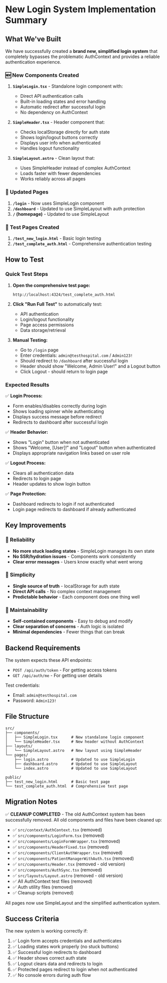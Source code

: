 # New Login System Implementation Summary

## What We've Built

We have successfully created a **brand new, simplified login system** that completely bypasses the problematic AuthContext and provides a reliable authentication experience.

### 🆕 New Components Created

1. **`SimpleLogin.tsx`** - Standalone login component with:
   - Direct API authentication calls
   - Built-in loading states and error handling
   - Automatic redirect after successful login
   - No dependency on AuthContext

2. **`SimpleHeader.tsx`** - Header component that:
   - Checks localStorage directly for auth state
   - Shows login/logout buttons correctly
   - Displays user info when authenticated
   - Handles logout functionality

3. **`SimpleLayout.astro`** - Clean layout that:
   - Uses SimpleHeader instead of complex AuthContext
   - Loads faster with fewer dependencies
   - Works reliably across all pages

### 🔧 Updated Pages

1. **`/login`** - Now uses SimpleLogin component
2. **`/dashboard`** - Updated to use SimpleLayout with auth protection
3. **`/` (homepage)** - Updated to use SimpleLayout

### 🧪 Test Pages Created

1. **`/test_new_login.html`** - Basic login testing
2. **`/test_complete_auth.html`** - Comprehensive authentication testing

## How to Test

### Quick Test Steps

1. **Open the comprehensive test page:**
   ```
   http://localhost:4324/test_complete_auth.html
   ```

2. **Click "Run Full Test"** to automatically test:
   - API authentication
   - Login/logout functionality
   - Page access permissions
   - Data storage/retrieval

3. **Manual Testing:**
   - Go to `/login` page
   - Enter credentials: `admin@testhospital.com` / `Admin123!`
   - Should redirect to `/dashboard` after successful login
   - Header should show "Welcome, Admin User!" and a Logout button
   - Click Logout - should return to login page

### Expected Results

✅ **Login Process:**
- Form enables/disables correctly during login
- Shows loading spinner while authenticating
- Displays success message before redirect
- Redirects to dashboard after successful login

✅ **Header Behavior:**
- Shows "Login" button when not authenticated
- Shows "Welcome, [User]!" and "Logout" button when authenticated
- Displays appropriate navigation links based on user role

✅ **Logout Process:**
- Clears all authentication data
- Redirects to login page
- Header updates to show login button

✅ **Page Protection:**
- Dashboard redirects to login if not authenticated
- Login page redirects to dashboard if already authenticated

## Key Improvements

### 🚀 Reliability
- **No more stuck loading states** - SimpleLogin manages its own state
- **No SSR/hydration issues** - Components work consistently
- **Clear error messages** - Users know exactly what went wrong

### 🎯 Simplicity
- **Single source of truth** - localStorage for auth state
- **Direct API calls** - No complex context management
- **Predictable behavior** - Each component does one thing well

### 🔧 Maintainability
- **Self-contained components** - Easy to debug and modify
- **Clear separation of concerns** - Auth logic is isolated
- **Minimal dependencies** - Fewer things that can break

## Backend Requirements

The system expects these API endpoints:
- `POST /api/auth/token` - For getting access tokens
- `GET /api/auth/me` - For getting user details

Test credentials:
- Email: `admin@testhospital.com`
- Password: `Admin123!`

## File Structure

```
src/
├── components/
│   ├── SimpleLogin.tsx      # New standalone login component
│   └── SimpleHeader.tsx     # New header without AuthContext
├── layouts/
│   └── SimpleLayout.astro   # New layout using SimpleHeader
└── pages/
    ├── login.astro          # Updated to use SimpleLogin
    ├── dashboard.astro      # Updated to use SimpleLayout
    └── index.astro          # Updated to use SimpleLayout

public/
├── test_new_login.html      # Basic test page
└── test_complete_auth.html  # Comprehensive test page
```

## Migration Notes

✅ **CLEANUP COMPLETED** - The old AuthContext system has been successfully removed. All old components and files have been cleaned up:

- ✅ `src/context/AuthContext.tsx` (removed)
- ✅ `src/components/LoginForm.tsx` (removed)
- ✅ `src/components/LoginFormWrapper.tsx` (removed)
- ✅ `src/components/HeaderFixed.tsx` (removed)
- ✅ `src/components/ClientAuthWrapper.tsx` (removed)
- ✅ `src/components/PatientManagerWithAuth.tsx` (removed)
- ✅ `src/components/Header.tsx` (removed - old version)
- ✅ `src/components/AuthSync.tsx` (removed)
- ✅ `src/layouts/Layout.astro` (removed - old version)
- ✅ All AuthContext test files (removed)
- ✅ Auth utility files (removed)
- ✅ Cleanup scripts (removed)

All pages now use SimpleLayout and the simplified authentication system.

## Success Criteria

The new system is working correctly if:
1. ✅ Login form accepts credentials and authenticates
2. ✅ Loading states work properly (no stuck buttons)
3. ✅ Successful login redirects to dashboard
4. ✅ Header shows correct auth state
5. ✅ Logout clears data and redirects to login
6. ✅ Protected pages redirect to login when not authenticated
7. ✅ No console errors during auth flow
